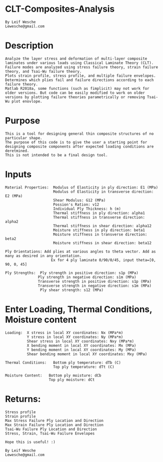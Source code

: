 # CLT-Composites-Analysis 
    By Leif Wesche 
    Lewesche@gmail.com 


# Description
    Analyze the layer stress and deformation of multi-layer composite laminates under various loads using Classical Laminate Theory (CLT).
    Failure modes are analyzed using stress failure theory, strain failure theory, and Tsai-Wu failure theory. 
    Plots strain profile, stress profile, and multiple failure envelopes. 
    Determines which plies fail and failure directions according to each failure theory. 
    Matlab R2018a, some functions (such as fimplicit) may not work for older versions. But code can be easily modified to work on older versions by plotting failure theories parametrically or removing Tsai-Wu plot enovlope. 

# Purpose
    This is a tool for designing general thin composite structures of no particular shape. 
    The purpose of this code is to give the user a starting point for designing composite components after expected loading conditions are deretmined. 
    This is not intended to be a final design tool. 


# Inputs
    Material Properties:  Modulus of Elasticity in ply direction: E1 (MPa)
                          Modulus of Elasticity in transverse direction: E2 (MPa)
                          Shear Modulus: G12 (MPa)
                          Possion's Ration: v12
                          Individual Ply Thickness: h (m)
                          Thermal stiffness in ply direction: alpha1
                          Thermal stiffness in transverse direction: alpha2
                          Thermal stiffness in shear direction: alpha12
                          Moisture stiffness in ply direction: beta1
                          Moisture stiffness in transverse direction: beta2
                          Moisture stiffness in shear direction: beta12   
                      
    Ply Orientations: Add plies at various angles to theta vector. Add as many as desired in any orientation.
                         Ex for 4 ply laminate 0/90/0/45, input theta=[0, 90, 0, 45]

    Ply Strengths:  Ply strength in positive direction: s1p (MPa)
                   Ply strength in negative direction: s1m (MPa)
                   Transverse strength in positive direction: s1p (MPa)
                   Transverse strength in negative direction: s1m (MPa)
                    Ply shear strength: s12 (MPa)
      
# Enter Loading, Thermal Conditions, Moisture content
    Loading:  X stress in local XY coordinates: Nx (MPa*m)
              Y stress in local XY coordinates: Ny (MPa*m)
              Shear stress in local XY coordinates: Nxy (MPa*m)
              X bending moment in local XY coordinates: Mx (MPa)
              Y bending moment in local XY coordinates: My (MPa)
              Shear bending moment in local XY coordinates: Mxy (MPa)
          
    Thermal Conditions:   Bottom ply temperature: dTb (C) 
                          Top ply temperature: dTt (C)
          
    Moisture Content:   Bottom ply moisture: dCb  
                        Top ply moisture: dCt          
                    
# Returns: 
    Stress profile
    Strain profile 
    Max Stress Failure Ply Location and Direction                   
    Max Strain Failure Ply Location and Direction   
    Tsai-Wu Failure Ply Location and Direction   
    Stress, Strain, Tsai-Wu Failure Envelopes                    
                    
    Hope this is useful! :)                    
                    
    By Leif Wesche
    Lewesche@gmail.com
    
    
    
    
